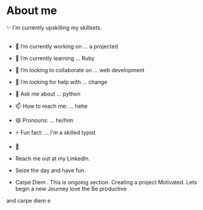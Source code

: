 # About me

:sparkles: I'm currently upskilling my skillsets. <br> <br>

- 🔭 I’m currently working on ... a projected
- 🌱 I’m currently learning ... Ruby
- 👯 I’m looking to collaborate on ... web development
- 🤔 I’m looking for help with ... change
- 💬 Ask me about ... python
- 📫 How to reach me: ... hehe
- 😄 Pronouns: ... he/him
- ⚡ Fun fact: ... I'm a skilled typist
- 🔰

- Reach me out at my LinkedIn.
- Seize the day and have fun.
- Carpe Diem
.
This is ongoing section.
Creating a project
Motivated.
Lets begin a new Journey love the 
Be productive

and carpe diem e
<!-- Hey be consistent and be yourself.

Finish..
  
